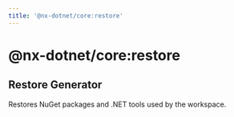 ```yaml
---
title: '@nx-dotnet/core:restore'
---
```


# @nx-dotnet/core:restore

## Restore Generator

Restores NuGet packages and .NET tools used by the workspace.
